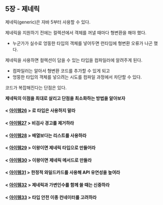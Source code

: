 ## 5장 - 제네릭

제네릭(generic)은 자바 5부터 사용할 수 있다.

제네릭을 지원하기 전에는 컬렉션에서 객체를 꺼낼 때마다 형변환을 해야 했다.

- 누군가가 실수로 엉뚱한 타입의 객체를 넣어두면 런타임에 형변환 오류가 나곤 했다.

제네릭을 사용하면 컬렉션이 담을 수 있는 타입을 컴파일러에 알려주게 된다.

- 컴파일러는 알아서 형변환 코드를 추가할 수 있게 되고
- 엉뚱한 타입의 객체를 넣으려는 시도를 컴파일 과정에서 차단할 수 있다.

코드가 복잡해진다는 단점은 있다.

**제네릭의 이점을 최대로 살리고 단점을 최소화하는 방법을 알아보자**

#### < [아이템26](https://github.com/ziippy/EffectiveJava/tree/master/src/chapter5/item26) > 로 타입은 사용하지 말라

#### < [아이템27](https://github.com/ziippy/EffectiveJava/tree/master/src/chapter5/item27) > 비검사 경고를 제거하라

#### < [아이템28](https://github.com/ziippy/EffectiveJava/tree/master/src/chapter5/item28) > 배열보다는 리스트를 사용하라

#### < [아이템29](https://github.com/ziippy/EffectiveJava/tree/master/src/chapter5/item29) > 이왕이면 제네릭 타입으로 만들어라

#### < [아이템30](https://github.com/ziippy/EffectiveJava/tree/master/src/chapter5/item30) > 이왕이면 제네릭 메서드로 만들라

#### < [아이템31](https://github.com/ziippy/EffectiveJava/tree/master/src/chapter5/item31) > 한정적 와일드카드를 사용해 API 유연성을 높여라

#### < [아이템32](https://github.com/ziippy/EffectiveJava/tree/master/src/chapter5/item32) > 제네릭과 가변인수를 함께 쓸 때는 신중하라

#### < [아이템33](https://github.com/ziippy/EffectiveJava/tree/master/src/chapter5/item33) > 타입 안전 이종 컨네이터를 고려하라 
